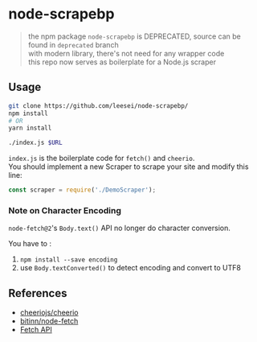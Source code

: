 # node-scrapebp

> the npm package `node-scrapebp` is DEPRECATED, source can be found in `deprecated` branch  
> with modern library, there's not need for any wrapper code  
> this repo now serves as boilerplate for a Node.js scraper

## Usage

```sh
git clone https://github.com/leesei/node-scrapebp/
npm install
# OR
yarn install

./index.js $URL
```

`index.js` is the boilerplate code for `fetch()` and `cheerio`.  
You should implement a new Scraper to scrape your site and modify this line:

```js
const scraper = require('./DemoScraper');
```

### Note on Character Encoding

`node-fetch@2`'s `Body.text()` API no longer do character conversion.

You have to :
1. `npm install --save encoding`
2. use `Body.textConverted()` to detect encoding and convert to UTF8

## References

- [cheeriojs/cheerio](https://github.com/cheeriojs/cheerio)
- [bitinn/node-fetch](https://github.com/bitinn/node-fetch)
- [Fetch API](https://developer.mozilla.org/en-US/docs/Web/API/Fetch_API/Using_Fetch)
